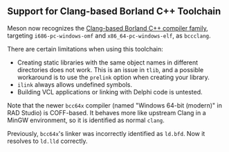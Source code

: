 ## Support for Clang-based Borland C++ Toolchain

Meson now recognizes the [Clang-based Borland C++ compiler family](https://docwiki.embarcadero.com/RADStudio/Athens/en/Clang-enhanced_C++_Compilers),
targeting `i686-pc-windows-omf` and `x86_64-pc-windows-elf`, as `bccclang`.

There are certain limitations when using this toolchain:

- Creating static libraries with the same object names in different directories
  does not work. This is an issue in `tlib`, and a possible workaround is to
  use the `prelink` option when creating your library.
- `ilink` always allows undefined symbols.
- Building VCL applications or linking with Delphi code is untested.

Note that the newer `bcc64x` compiler (named "Windows 64-bit (modern)" in RAD
Studio) is COFF-based. It behaves more like upstream Clang in a MinGW
environment, so it is identified as normal `clang`.

Previously, `bcc64x`'s linker was incorrectly identified as `ld.bfd`. Now it
resolves to `ld.lld` correctly.
